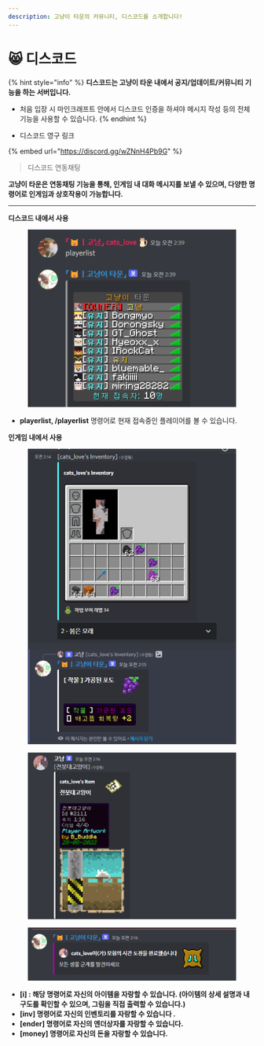 ```yaml
---
description: 고냥이 타운의 커뮤니티, 디스코드를 소개합니다!
---
```


# 😸 디스코드

{% hint style="info" %}
**디스코드는 고냥이 타운 내에서 공지/업데이트/커뮤니티 기능을 하는 서버입니다.**&#x20;

* 처음 입장 시 마인크래프트 안에서 디스코드 인증을 하셔야 메시지 작성 등의 전체 기능을 사용할 수 있습니다.
{% endhint %}

* 디스코드 영구 링크

{% embed url="https://discord.gg/wZNnH4Pb9G" %}



> 디스코드 연동채팅

**고냥이 타운은 연동채팅 기능을 통해, 인게임 내 대화 메시지를 보낼 수 있으며, 다양한 명령어로 인게임과 상호작용이 가능합니다.**

****

**디스코드 내에서 사용**

<figure><img src=".gitbook/assets/image (9) (3).png" alt=""><figcaption></figcaption></figure>

* **playerlist, /playerlist** 명령어로 현재 접속중인 플레이어를 볼 수 있습니다.

**인게임 내에서 사용**

<figure><img src=".gitbook/assets/unknown (4).png" alt=""><figcaption></figcaption></figure>

<figure><img src=".gitbook/assets/unknown (1).png" alt=""><figcaption></figcaption></figure>

<figure><img src=".gitbook/assets/unknown (1) (1).png" alt=""><figcaption></figcaption></figure>

* **\[i] : 해당 명령어로 자신의 아이템을 자랑할 수 있습니다. (아이템의 상세 설명과 내구도를 확인할 수 있으며, 그림을 직접 출력할 수 있습니다.)**&#x20;
* **\[inv] 명령어로 자신의 인벤토리를 자랑할 수 있습니다 .**
* **\[ender] 명령어로 자신의 엔더상자를 자랑할 수 있습니다.**
* &#x20;**\[money] 명령어로 자신의 돈을 자랑할 수 있습니다.**
